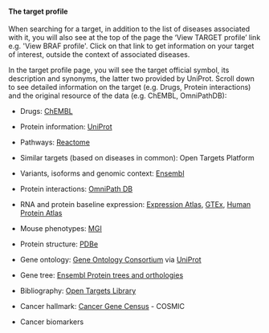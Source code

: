#### The target profile

When searching for a target, in addition to the list of diseases associated with it, you will also see at the top of the page the ‘View TARGET profile’ link e.g. 'View BRAF profile'. Click on that link to get information on your target of interest, outside the context of associated diseases.

In the target profile page, you will see the target official symbol, its description and synonyms, the latter two provided by UniProt. Scroll down to see detailed information on the target \(e.g. Drugs, Protein interactions\) and the original resource of the data \(e.g. ChEMBL, OmniPathDB\):

* Drugs: [ChEMBL](https://www.ebi.ac.uk/chembl/)

* Protein information: [UniProt](http://www.uniprot.org/)

* Pathways: [Reactome](http://www.reactome.org/)

* Similar targets \(based on diseases in common\): Open Targets Platform

* Variants, isoforms and genomic context: [Ensembl](https://legacy.gitbook.com/book/opentargets/docs/edit#)

* Protein interactions: [OmniPath DB](http://omnipathdb.org)

* RNA and protein baseline expression: [Expression Atlas](https://www.ebi.ac.uk/gxa/home), [GTEx](https://www.gtexportal.org/home/documentationPage), [Human Protein Atlas](http://www.proteinatlas.org/)

* Mouse phenotypes: [MGI](http://www.informatics.jax.org)

* Protein structure: [PDBe](https://www.ebi.ac.uk/pdbe/)

* Gene ontology: [Gene Ontology Consortium](http://geneontology.org/) via [UniProt](http://www.uniprot.org/)

* Gene tree: [Ensembl Protein trees and orthologies](http://www.ensembl.org/info/genome/compara/homology_method.html)

* Bibliography: [Open Targets Library](/library.opentargets.io)

* Cancer hallmark: [Cancer Gene Census](https://cancer.sanger.ac.uk/census#cl_search) - COSMIC

* Cancer biomarkers




